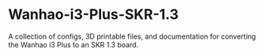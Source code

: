 # Wanhao-i3-Plus-SKR-1.3
A collection of configs, 3D printable files, and documentation for converting the Wanhao i3 Plus to an SKR 1.3 board.

